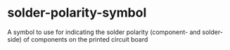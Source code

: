 # solder-polarity-symbol
A symbol to use for indicating the solder polarity (component- and solder-side) of components on the printed circuit board
